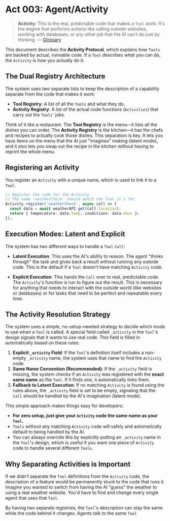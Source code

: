 # Act 003: Agent/Activity

> **Activity:** This is the real, predictable code that makes a `Tool` work. It's the engine that performs actions like calling outside websites, working with databases, or any other job that the AI can't do just by thinking. — [Glossary](./000_glossary.md)



This document describes the **Activity Protocol**, which explains how `Tools` are backed by actual, runnable code. If a `Tool` describes *what* you can do, the `Activity` is *how* you actually do it.

## The Dual Registry Architecture

The system uses two separate lists to keep the description of a capability separate from the code that makes it work:

- **Tool Registry**: A list of all the `Tools` and what they do.
- **Activity Registry**: A list of the actual code functions (`Activities`) that carry out the `Tools`' jobs.

Think of it like a restaurant. The **Tool Registry** is the menu—it lists all the dishes you can order. The **Activity Registry** is the kitchen—it has the chefs and recipes to actually cook those dishes. This separation is key. It lets you have items on the menu that the AI just "imagines" making (latent mode), and it also lets you swap out the recipe in the kitchen without having to reprint the whole menu.

## Registering an Activity

You register an `Activity` with a unique name, which is used to link it to a `Tool`.

```typescript
// Register the code for the Activity.
// The name 'weatherCheck' should match the Tool it's for.
Activity.register('weatherCheck', async call => {
  const data = await weatherAPI.get(call.location);
  return { temperature: data.temp, conditions: data.desc };
});
```

## Execution Modes: Latent and Explicit

The system has two different ways to handle a `Tool` `Call`:

- **Latent Execution**: This uses the AI's ability to reason. The agent "thinks through" the task and gives back a result without running any outside code. This is the default if a `Tool` doesn't have matching `Activity` code.

- **Explicit Execution**: This hands the `Call` over to real, predictable code. The `Activity`'s function is run to figure out the result. This is necessary for anything that needs to interact with the outside world (like websites or databases) or for tasks that need to be perfect and repeatable every time.

## The Activity Resolution Strategy

The system uses a simple, no-setup-needed strategy to decide which mode to use when a `Tool` is called. A special field called `_activity` in the `Tool`'s design signals that it wants to use real code. This field is filled in automatically based on these rules:

1.  **Explicit `_activity` Field**: If the `Tool`'s definition itself includes a non-empty `_activity` name, the system uses that name to find the `Activity` code.
2.  **Same Name Convention (Recommended)**: If the `_activity` field is missing, the system checks if an `Activity` was registered with the **exact same name** as the `Tool`. If it finds one, it automatically links them.
3.  **Fallback to Latent Execution**: If no matching `Activity` is found using the rules above, the `_activity` field is set to be empty, signaling that the `Call` should be handled by the AI's imagination (latent mode).

This simple approach makes things easy for developers:

- **For zero setup, just give your `Activity` code the same name as your `Tool`.**
- `Tools` without any matching `Activity` code will safely and automatically default to being handled by the AI.
- You can always override this by explicitly putting an `_activity` name in the `Tool`'s design, which is useful if you want one piece of `Activity` code to handle several different `Tools`.

## Why Separating Activities is Important

If we didn't separate the `Tool` definitions from the `Activity` code, the description of a feature would be permanently stuck to the code that runs it. Imagine you wanted to switch from having the AI "guess" the weather to using a real weather website. You'd have to find and change every single agent that uses that `Tool`.

By having two separate registries, the `Tool`'s description can stay the same while the code behind it changes. Agents talk to the same `Tool` 